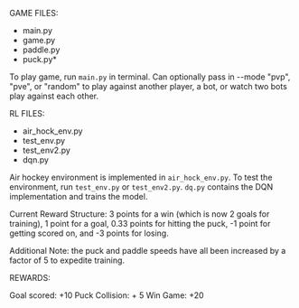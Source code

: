 

GAME FILES:
* main.py
* game.py
* paddle.py
* puck.py*

To play game, run `main.py` in terminal. Can optionally pass in --mode "pvp", "pve", or "random" to play against another player, a bot, or watch two bots play against each other.

RL FILES:
* air_hock_env.py
* test_env.py
* test_env2.py
* dqn.py

Air hockey environment is implemented in `air_hock_env.py`. To test the environment, run `test_env.py` or `test_env2.py`. `dq.py` contains the DQN implementation and trains the model.

Current Reward Structure: 3 points for a win (which is now 2 goals for training), 1 point for a goal, 0.33 points for hitting the puck, -1 point for getting scored on, and -3 points for losing.

Additional Note: the puck and paddle speeds have all been increased by a factor of 5 to expedite training.

REWARDS:

Goal scored: +10
Puck Collision: + 5
Win Game: +20